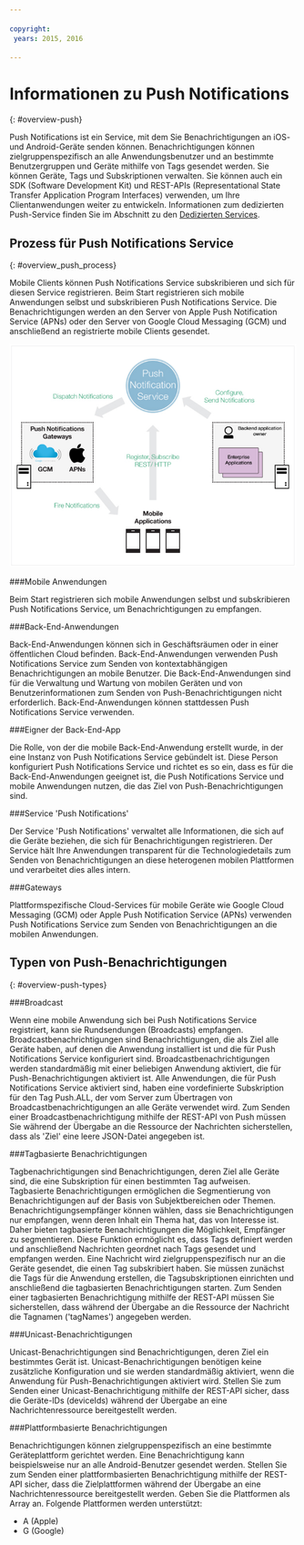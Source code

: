 ```yaml
---

copyright:
 years: 2015, 2016

---
```


# Informationen zu Push Notifications
{: #overview-push}

Push Notifications ist ein Service, mit dem Sie Benachrichtigungen an iOS- und Android-Geräte senden können. Benachrichtigungen können zielgruppenspezifisch an alle Anwendungsbenutzer und an bestimmte
Benutzergruppen und Geräte mithilfe von Tags gesendet werden. Sie können Geräte, Tags und Subskriptionen verwalten. Sie können
auch ein SDK (Software Development Kit) und REST-APIs (Representational State Transfer Application Program Interfaces) verwenden, um Ihre Clientanwendungen weiter
zu entwickeln. Informationen zum dedizierten Push-Service finden Sie im Abschnitt zu den [Dedizierten Services](../../dedicated/index.html). 


## Prozess für Push Notifications Service
{: #overview_push_process}

Mobile Clients können Push Notifications Service subskribieren und sich für diesen Service registrieren. Beim Start
registrieren sich mobile Anwendungen selbst und subskribieren Push Notifications Service. Die Benachrichtigungen werden an den Server von Apple Push Notification Service (APNs) oder den Server von Google Cloud Messaging (GCM) und anschließend an registrierte mobile Clients gesendet.

![Überblick über den Push-Service](images/overview.jpg)


###Mobile Anwendungen

Beim Start registrieren sich mobile Anwendungen selbst
und subskribieren Push Notifications Service, um Benachrichtigungen zu empfangen.

###Back-End-Anwendungen

Back-End-Anwendungen können sich in Geschäftsräumen oder in einer öffentlichen Cloud befinden. Back-End-Anwendungen verwenden Push Notifications Service
zum Senden von kontextabhängigen Benachrichtigungen an mobile Benutzer. Die Back-End-Anwendungen
sind für die Verwaltung und Wartung von mobilen Geräten und von Benutzerinformationen zum
Senden von Push-Benachrichtigungen nicht erforderlich. Back-End-Anwendungen können stattdessen
Push Notifications Service verwenden.

###Eigner der Back-End-App

Die Rolle, von der die mobile Back-End-Anwendung erstellt wurde, in der eine Instanz von
Push Notifications Service gebündelt ist. Diese Person konfiguriert Push Notifications Service und richtet
es so ein, dass es für die Back-End-Anwendungen geeignet ist, die Push Notifications Service und mobile
Anwendungen nutzen, die das Ziel von Push-Benachrichtigungen sind.

###Service 'Push Notifications'

Der Service 'Push Notifications' verwaltet alle Informationen, die sich auf die Geräte beziehen, die sich für Benachrichtigungen registrieren. Der Service hält Ihre Anwendungen transparent für die Technologiedetails zum
Senden von Benachrichtigungen an diese heterogenen mobilen Plattformen und verarbeitet dies
alles intern.

###Gateways

Plattformspezifische Cloud-Services für mobile Geräte wie Google Cloud Messaging (GCM) oder
Apple Push Notification Service (APNs) verwenden Push Notifications Service zum Senden von Benachrichtigungen
an die mobilen Anwendungen.

## Typen von Push-Benachrichtigungen
{: #overview-push-types}

###Broadcast

Wenn eine mobile Anwendung sich bei Push Notifications Service registriert, kann sie Rundsendungen (Broadcasts) empfangen. Broadcastbenachrichtigungen sind Benachrichtigungen, die als Ziel alle Geräte haben, auf denen die Anwendung installiert ist und die für Push Notifications Service konfiguriert sind. Broadcastbenachrichtigungen werden standardmäßig mit einer beliebigen Anwendung aktiviert, die für Push-Benachrichtigungen aktiviert ist. Alle Anwendungen, die für Push Notifications Service aktiviert sind, haben eine vordefinierte Subskription für den Tag Push.ALL, der vom Server zum Übertragen von Broadcastbenachrichtigungen an alle Geräte verwendet wird. Zum Senden einer Broadcastbenachrichtigung mithilfe der REST-API von Push müssen Sie während der Übergabe an die Ressource der Nachrichten sicherstellen, dass als 'Ziel' eine leere JSON-Datei angegeben ist.

###Tagbasierte Benachrichtigungen

Tagbenachrichtigungen sind Benachrichtigungen, deren Ziel alle Geräte sind, die eine Subskription für einen bestimmten Tag aufweisen. Tagbasierte Benachrichtigungen ermöglichen die Segmentierung von Benachrichtigungen auf der Basis von Subjektbereichen oder Themen. Benachrichtigungsempfänger können wählen, dass sie Benachrichtigungen nur empfangen, wenn deren Inhalt ein Thema hat, das von Interesse ist. Daher bieten tagbasierte Benachrichtigungen die Möglichkeit, Empfänger zu segmentieren. Diese Funktion ermöglicht es, dass Tags definiert werden und anschließend Nachrichten geordnet nach Tags gesendet und empfangen werden. Eine Nachricht wird zielgruppenspezifisch nur an die Geräte gesendet, die einen Tag subskribiert haben. Sie müssen zunächst die Tags für die Anwendung erstellen, die Tagsubskriptionen einrichten und anschließend die tagbasierten Benachrichtigungen starten. Zum Senden einer tagbasierten Benachrichtigung mithilfe der REST-API müssen Sie sicherstellen, dass während der Übergabe an die Ressource der Nachricht die Tagnamen ('tagNames') angegeben werden.

###Unicast-Benachrichtigungen

Unicast-Benachrichtigungen sind Benachrichtigungen, deren Ziel ein bestimmtes Gerät ist. Unicast-Benachrichtigungen benötigen keine zusätzliche Konfiguration und sie werden standardmäßig aktiviert, wenn die Anwendung für Push-Benachrichtigungen aktiviert wird. Stellen Sie zum Senden einer Unicast-Benachrichtigung mithilfe der REST-API sicher, dass die Geräte-IDs (deviceIds) während der Übergabe an eine Nachrichtenressource bereitgestellt werden.

###Plattformbasierte Benachrichtigungen

Benachrichtigungen können zielgruppenspezifisch an eine bestimmte Geräteplattform gerichtet werden. Eine Benachrichtigung kann beispielsweise nur an alle Android-Benutzer gesendet werden. Stellen Sie zum Senden einer plattformbasierten Benachrichtigung mithilfe der REST-API sicher, dass die Zielplattformen während der Übergabe an eine Nachrichtenressource bereitgestellt werden. Geben Sie die Plattformen als Array an. Folgende Plattformen werden unterstützt:
* A (Apple)
* G (Google)
